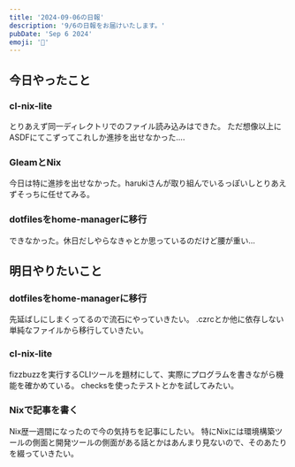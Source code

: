 ```yaml
---
title: '2024-09-06の日報'
description: '9/6の日報をお届けいたします。'
pubDate: 'Sep 6 2024'
emoji: '🦊'
---
```


## 今日やったこと

### cl-nix-lite

とりあえず同一ディレクトリでのファイル読み込みはできた。
ただ想像以上にASDFにてこずってこれしか進捗を出せなかった....

### GleamとNix

今日は特に進捗を出せなかった。harukiさんが取り組んでいるっぽいしとりあえずそっちに任せてみる。

### dotfilesをhome-managerに移行

できなかった。休日だしやらなきゃとか思っているのだけど腰が重い...

## 明日やりたいこと

### dotfilesをhome-managerに移行

先延ばしにしまくってるので流石にやっていきたい。
.czrcとか他に依存しない単純なファイルから移行していきたい。

### cl-nix-lite

fizzbuzzを実行するCLIツールを題材にして、実際にプログラムを書きながら機能を確かめている。
checksを使ったテストとかを試してみたい。

### Nixで記事を書く

Nix歴一週間になったので今の気持ちを記事にしたい。
特にNixには環境構築ツールの側面と開発ツールの側面がある話とかはあんまり見ないので、そのあたりを綴っていきたい。
